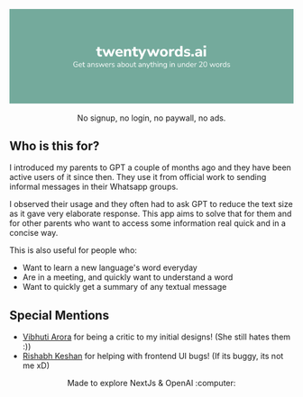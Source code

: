 <p align="center">
  <img src="public/banner.png" />
</p>

<p align="center">No signup, no login, no paywall, no ads.</p>

## Who is this for?

I introduced my parents to GPT a couple of months ago and they have been active users of it since then. They use it from official work to sending informal messages in their Whatsapp groups.

I observed their usage and they often had to ask GPT to reduce the text size as it gave very elaborate response. This app aims to solve that for them and for other parents who want to access some information real quick and in a concise way.

This is also useful for people who:

- Want to learn a new language's word everyday
- Are in a meeting, and quickly want to understand a word
- Want to quickly get a summary of any textual message

## Special Mentions

- [Vibhuti Arora](https://linkedin.com/in/vibhuti-arora-501569225/) for being a critic to my initial designs! (She still hates them :))
- [Rishabh Keshan](https://linkedin.com/in/rishabhkeshan/) for helping with frontend UI bugs! (If its buggy, its not me xD)

<p align="center">Made to explore NextJs & OpenAI :computer:</p>
